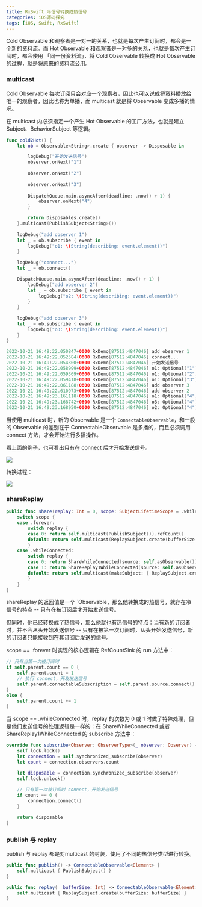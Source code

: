 ```yaml
---
title: RxSwift 冷信号转换成热信号
categories: iOS源码探究
tags: [iOS, Swift, RxSwift]
---
```


Cold Observable 和观察者是一对一的关系，也就是每次产生订阅时，都会是一个新的资料流。而 Hot Observable 和观察者是一对多的关系，也就是每次产生订阅时，都会使用 「同一份资料流」，将 Cold Observable 转换成 Hot Observable 的过程，就是将原来的资料流公用。

<!-- more -->

### multicast

Cold Observable 每次订阅只会对应一个观察者，因此也可以说成将资料播放给唯一的观察者，因此也称为单播，而 multicast 就是将 Observable 变成多播的情况。

在 multicast 内必须指定一个产生 Hot Observable 的工厂方法，也就是建立 Subject、BehaviorSubject 等逻辑。

```swift
func cold2Hot() {
    let ob = Observable<String>.create { observer -> Disposable in

        logDebug("开始发送信号")
        observer.onNext("1")
        
        observer.onNext("2")
        
        observer.onNext("3")
        
        DispatchQueue.main.asyncAfter(deadline: .now() + 1) {
            observer.onNext("4")
        }

        return Disposables.create()
    }.multicast(PublishSubject<String>())
    
    logDebug("add observer 1")
    let _ = ob.subscribe { event in
        logDebug("o1: \(String(describing: event.element))")
    }
    
    logDebug("connect...")
    let _ = ob.connect()

    DispatchQueue.main.asyncAfter(deadline: .now() + 1) {
        logDebug("add observer 2")
        let _ = ob.subscribe { event in
            logDebug("o2: \(String(describing: event.element))")
        }
    }
    
    logDebug("add observer 3")
    let _ = ob.subscribe { event in
        logDebug("o3: \(String(describing: event.element))")
    }
}
```

```swift
2022-10-21 16:49:22.050847+0800 RxDemo[87512:4847046] add observer 1
2022-10-21 16:49:22.052584+0800 RxDemo[87512:4847046] connect...
2022-10-21 16:49:22.054300+0800 RxDemo[87512:4847046] 开始发送信号
2022-10-21 16:49:22.058999+0800 RxDemo[87512:4847046] o1: Optional("1")
2022-10-21 16:49:22.059369+0800 RxDemo[87512:4847046] o1: Optional("2")
2022-10-21 16:49:22.059418+0800 RxDemo[87512:4847046] o1: Optional("3")
2022-10-21 16:49:22.061188+0800 RxDemo[87512:4847046] add observer 3
2022-10-21 16:49:22.610973+0800 RxDemo[87512:4847046] add observer 2
2022-10-21 16:49:23.161118+0800 RxDemo[87512:4847046] o1: Optional("4")
2022-10-21 16:49:23.168742+0800 RxDemo[87512:4847046] o3: Optional("4")
2022-10-21 16:49:23.168950+0800 RxDemo[87512:4847046] o2: Optional("4")
```

当使用 multicast 时，新的 Observable 是一个 `ConnectableObservable`，和一般的 Observable 的差别在于 ConnectableObservable 是多播的，而且必须调用 connect 方法，才会开始进行多播操作。

看上面的例子，也可看出只有在 connect 后才开始发送信号。

![](https://pic.imgdb.cn/item/652f8f28c458853aefd919c1.jpg)

转换过程：

![](https://pic.imgdb.cn/item/652f8f28c458853aefd91950.jpg)


### shareReplay

```swift
public func share(replay: Int = 0, scope: SubjectLifetimeScope = .whileConnected) -> Observable<Element> {
    switch scope {
    case .forever:
        switch replay {
        case 0: return self.multicast(PublishSubject()).refCount()
        default: return self.multicast(ReplaySubject.create(bufferSize: replay)).refCount()
        }
    case .whileConnected:
        switch replay {
        case 0: return ShareWhileConnected(source: self.asObservable())
        case 1: return ShareReplay1WhileConnected(source: self.asObservable())
        default: return self.multicast(makeSubject: { ReplaySubject.create(bufferSize: replay) }).refCount()
        }
    }
}
```

shareReplay 的返回值是一个 `Observable<Element>，那么他转换成的热信号，就存在冷信号的特点 -- 只有在被订阅后才开始发送信号。

但同时，他已经转换成了热信号，那么他就也有热信号的特点：当有新的订阅者时，并不会从头开始发送信号 -- 只有在被第一次订阅时，从头开始发送信号，新的订阅者只能接收到在其订阅后发送的信号。

scope == .forever 时实现的核心逻辑在 RefCountSink 的 run 方法中：

```swift
// 只有当第一次被订阅时
if self.parent.count == 0 {
    self.parent.count = 1
    // 执行 connect，开发发送信号
    self.parent.connectableSubscription = self.parent.source.connect()
}
else {
    self.parent.count += 1
}
```

当 scope == .whileConnected 时，replay 的次数为 0 或 1 时做了特殊处理，但是他们发送信号的处理逻辑是一样的：在 ShareWhileConnected 或者 ShareReplay1WhileConnected 的 subscribe 方法中：

```swift
override func subscribe<Observer: ObserverType>(_ observer: Observer) -> Disposable where Observer.Element == Element {
    self.lock.lock()
    let connection = self.synchronized_subscribe(observer)
    let count = connection.observers.count

    let disposable = connection.synchronized_subscribe(observer)
    self.lock.unlock()
    
    // 只有第一次被订阅时 connect，开始发送信号
    if count == 0 {
        connection.connect()
    }

    return disposable
}
```

### publish 与 replay 

publish 与 replay 都是对multicast 的封装，使用了不同的热信号类型进行转换。

```swift
public func publish() -> ConnectableObservable<Element> {
    self.multicast { PublishSubject() }
}

public func replay(_ bufferSize: Int) -> ConnectableObservable<Element> {
    self.multicast { ReplaySubject.create(bufferSize: bufferSize) }
}
```